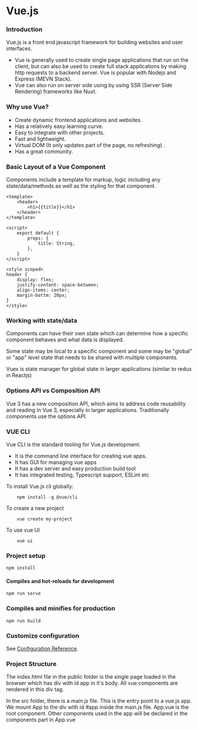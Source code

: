 # Vue.js 

### Introduction
Vue.js is a front end javascript framework for building websites and user interfaces.
- Vue is generally used to create single page applications that run on the client, but can also
be used to create full stack applications by making http requests to a backend server. Vue is 
popular with Nodejs and Express (MEVN Stack).
- Vue can also run on server side using by using SSR (Server Side Rendering) frameworks like Nuxt.

### Why use Vue?
- Create dynamic frontend applications and websites.
- Has a relatively easy learning curve.
- Easy to integrate with other projects.
- Fast and lightweight.
- Virtual DOM (It only updates part of the page, no refreshing) .
- Has a great community.

### Basic Layout of a Vue Component
Components include a template for markup, logic including any state/data/methods as well as the
styling for that component.

```
<template>
    <header>
        <h1>{{title}}</h1>
    </header>
</template>

<script>
    export default {
        props: {
            title: String,
        },
    }
</script>

<style scoped>
header {
    display: flex;
    justify-content: space-between;
    align-items: center;
    margin-bottm: 20px;
}
</style>
```

### Working with state/data
Components can have their own state which can determine how a specific component behaves and 
what data is displayed.

Some state may be local to a specific component and some may be "global" or "app"
level state that needs to be shared with multiple components.

Vuex is state manager for global state in larger applications (similar to redux in Reactjs)

### Options API vs Composition API
Vue 3 has a new composition API, which aims to address code reusability
and reading in Vue 3, especially in larger applications. Traditionally components use the 
options API.

### VUE CLI
Vue CLI is the standard tooling for Vue.js development.
- It is the command line interface for creating vue apps.
- It has GUI for managing vue apps
- It has a dev server and easy production build tool
- It has integrated testing, Typescript support, ESLint etc

To install Vue.js cli globally:

```
    npm install -g @vue/cli
```

To create a new project

```
    vue create my-project
```

To use vue UI

```
    vue ui
```

### Project setup
```
npm install
```

#### Compiles and hot-reloads for development
```
npm run serve
```

### Compiles and minifies for production
```
npm run build
```

### Customize configuration
See [Configuration Reference](https://cli.vuejs.org/config/).

### Project Structure
The index.html file in the public folder is the single page loaded in the browser which has div with id app in it's body. All vue components are rendered in this div tag.

In the src folder, there is a main.js file. This is the entry point to a vue.js app.
We mount App to the div with id #app inside the main.js file.
App.vue is the root component.
Other components used in the app will be declared in the components part in App.vue
